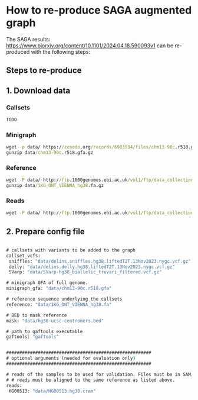 # How to re-produce SAGA augmented graph

The SAGA results: https://www.biorxiv.org/content/10.1101/2024.04.18.590093v1 can be re-produced with the following steps:

## Steps to re-produce

## 1. Download data

### Callsets

``` bat
TODO
```
### Minigraph
``` bat
wget -p data/ https://zenodo.org/records/6983934/files/chm13-90c.r518.gfa.gz?download=1
gunzip data/chm13-90c.r518.gfa.gz
```
### Reference

``` bat
wget -P data/ http://ftp.1000genomes.ebi.ac.uk/vol1/ftp/data_collections/1KG_ONT_VIENNA/reference/1KG_ONT_VIENNA_hg38.fa.gz
gunzip data/1KG_ONT_VIENNA_hg38.fa.gz
```
### Reads
``` bat
wget -P data/ http://ftp.1000genomes.ebi.ac.uk/vol1/ftp/data_collections/1KG_ONT_VIENNA/hg38/HG00513.hg38.cram
```

## 2. Prepare config file

``` bat

# callsets with variants to be added to the graph
callset_vcfs:
 sniffles: "data/delins.sniffles.hg38.liftedT2T.13Nov2023.nygc.vcf.gz"
 delly: "data/delins.delly.hg38.liftedT2T.13Nov2023.nygc.vcf.gz"
 SVarp: "data/SVarp-hg38_biallelic_truvari_filtered.vcf.gz"

# minigraph GFA of full genome.
minigraph_gfa: "data/chm13-90c.r518.gfa"

# reference sequence underlying the callsets
reference: "data/1KG_ONT_VIENNA_hg38.fa"

# BED to mask reference
mask: "data/hg38-ucsc-centromers.bed"

# path to gaftools executable
gaftools: "gaftools"


#######################################################
# optional arguments (needed for evaluation only)
####################################################### 

# reads of the samples to be used for validation. Files must be in SAM/BAM/CRAM format.
# # reads must be aligned to the same reference as listed above.
reads:
 HG00513: "data/HG00513.hg38.cram"

```



